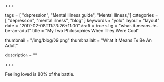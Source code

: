 +++

tags = [ "depression", "Mental Illness guide", "Mental Illness,"]
categories = [ "depression", "mental illness", "blog" ]
keywords = "yolo" 
layout = "layout"
date = "2017-02-08T11:33:26+11:00"
draft = true
slug = "what-it-means-to-be-an-adult"
title = "My Two Philosophies When They Were Cool"

thumbnail = "/img/blog/09.png"
thumbnailalt = "What It Means To Be An Adult"

description = ""


+++

Feeling loved is 80% of the battle.